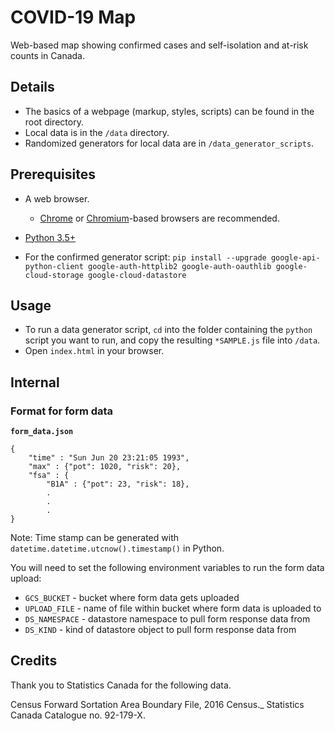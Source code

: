 # COVID-19 Map

Web-based map showing confirmed cases and self-isolation and at-risk counts in Canada.

## Details

- The basics of a webpage (markup, styles, scripts) can be found in the root directory.
- Local data is in the `/data` directory.
- Randomized generators for local data are in `/data_generator_scripts`.

## Prerequisites

- A web browser.
  - [Chrome](https://www.google.com/chrome) or [Chromium](https://www.chromium.org)-based browsers are recommended.
- [Python 3.5+](https://www.python.org/)

- For the confirmed generator script: `pip install --upgrade google-api-python-client google-auth-httplib2 google-auth-oauthlib google-cloud-storage google-cloud-datastore`

## Usage

- To run a data generator script, `cd` into the folder containing the `python` script you want to run, and copy the resulting `*SAMPLE.js` file into `/data`.
- Open `index.html` in your browser.

## Internal

### Format for form data

**`form_data.json`**

```
{
    "time" : "Sun Jun 20 23:21:05 1993", 
    "max" : {"pot": 1020, "risk": 20},
    "fsa" : {
        "B1A" : {"pot": 23, "risk": 18},
        .
        .
        .
}  
```
Note: Time stamp can be generated with  `datetime.datetime.utcnow().timestamp()` in Python.

You will need to set the following environment variables to run the form data upload:
* `GCS_BUCKET` - bucket where form data gets uploaded
* `UPLOAD_FILE` - name of file within bucket where form data is uploaded to
* `DS_NAMESPACE` - datastore namespace to pull form response data from
* `DS_KIND` - kind of datastore object to pull form response data from


## Credits

Thank you to Statistics Canada for the following data.

Census Forward Sortation Area Boundary File, 2016 Census._ Statistics Canada Catalogue no. 92-179-X.
